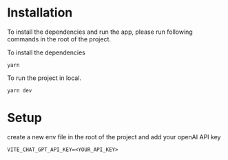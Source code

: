 # Installation

To install the dependencies and run the app, please run following commands in the root of the project.

To install the dependencies

```
yarn
```

To run the project in local.

```
yarn dev
```

# Setup

create a new env file in the root of the project and add your openAI API key

```
VITE_CHAT_GPT_API_KEY=<YOUR_API_KEY>
```
